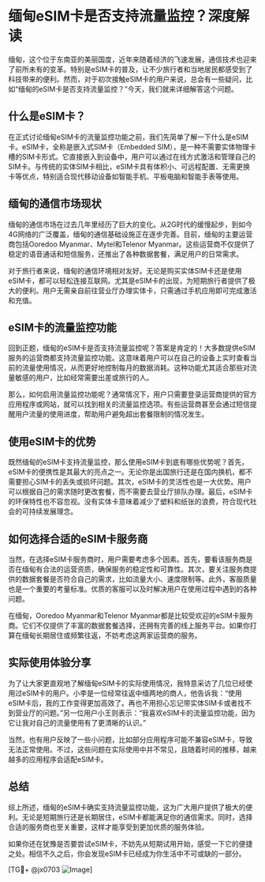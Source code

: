 # 缅甸eSIM卡是否支持流量监控？深度解读

缅甸，这个位于东南亚的美丽国度，近年来随着经济的飞速发展，通信技术也迎来了前所未有的变革。特别是eSIM卡的普及，让不少旅行者和当地居民都感受到了科技带来的便利。然而，对于初次接触eSIM卡的用户来说，总会有一些疑问，比如“缅甸的eSIM卡是否支持流量监控？”今天，我们就来详细解答这个问题。

## 什么是eSIM卡？

在正式讨论缅甸eSIM卡的流量监控功能之前，我们先简单了解一下什么是eSIM卡。eSIM卡，全称是嵌入式SIM卡（Embedded SIM），是一种不需要实体物理卡槽的SIM卡形式。它直接嵌入到设备中，用户可以通过在线方式激活和管理自己的SIM卡。与传统的实体SIM卡相比，eSIM卡具有体积小、可远程配置、无需更换卡等优点，特别适合现代移动设备如智能手机、平板电脑和智能手表等使用。

## 缅甸的通信市场现状

缅甸的通信市场在过去几年里经历了巨大的变化。从2G时代的缓慢起步，到如今4G网络的广泛覆盖，缅甸的通信基础设施正在逐步完善。目前，缅甸的主要运营商包括Ooredoo Myanmar、Mytel和Telenor Myanmar。这些运营商不仅提供了稳定的语音通话和短信服务，还推出了各种数据套餐，满足用户的日常需求。

对于旅行者来说，缅甸的通信环境相对友好。无论是购买实体SIM卡还是使用eSIM卡，都可以轻松连接互联网。尤其是eSIM卡的出现，为短期旅行者提供了极大的便利。用户无需亲自前往营业厅办理实体卡，只需通过手机应用即可完成激活和充值。

## eSIM卡的流量监控功能

回到正题，缅甸的eSIM卡是否支持流量监控呢？答案是肯定的！大多数提供eSIM服务的运营商都支持流量监控功能。这意味着用户可以在自己的设备上实时查看当前的流量使用情况，从而更好地控制每月的数据消耗。这种功能尤其适合那些对流量敏感的用户，比如经常需要出差或旅行的人。

那么，如何启用流量监控功能呢？通常情况下，用户只需要登录运营商提供的官方应用程序或网站，就可以找到相关的流量监控选项。有些运营商甚至会通过短信提醒用户流量的使用进度，帮助用户避免超出套餐限制的情况发生。

## 使用eSIM卡的优势

既然缅甸的eSIM卡支持流量监控，那么使用eSIM卡到底有哪些优势呢？首先，eSIM卡的便携性是其最大的亮点之一。无论你是出国旅行还是在国内换机，都不需要担心SIM卡的丢失或损坏问题。其次，eSIM卡的灵活性也是一大优势。用户可以根据自己的需求随时更改套餐，而不需要去营业厅排队办理。最后，eSIM卡的环保特性也不容忽视。没有实体卡意味着减少了塑料和纸张的浪费，符合现代社会的可持续发展理念。

## 如何选择合适的eSIM卡服务商

当然，在选择eSIM卡服务商时，用户需要考虑多个因素。首先，要看该服务商是否在缅甸有合法的运营资质，确保服务的稳定性和可靠性。其次，要关注服务商提供的数据套餐是否符合自己的需求，比如流量大小、速度限制等。此外，客服质量也是一个重要的考量标准。优质的客服可以及时解决用户在使用过程中遇到的各种问题。

在缅甸，Ooredoo Myanmar和Telenor Myanmar都是比较受欢迎的eSIM卡服务商。它们不仅提供了丰富的数据套餐选择，还拥有完善的线上服务平台。如果你打算在缅甸长期居住或频繁往返，不妨考虑这两家运营商的服务。

## 实际使用体验分享

为了让大家更直观地了解缅甸eSIM卡的实际使用情况，我特意采访了几位已经使用过eSIM卡的用户。小李是一位经常往返中缅两地的商人，他告诉我：“使用eSIM卡后，我的工作变得更加高效了。再也不用担心忘记带实体SIM卡或者找不到营业厅的问题。”另一位用户小王则表示：“我喜欢eSIM卡的流量监控功能，因为它让我对自己的流量使用有了更清晰的认识。”

当然，也有用户反映了一些小问题，比如部分应用程序可能不兼容eSIM卡，导致无法正常使用。不过，这些问题在实际使用中并不常见，且随着时间的推移，越来越多的应用程序会适配eSIM卡。

## 总结

综上所述，缅甸的eSIM卡确实支持流量监控功能，这为广大用户提供了极大的便利。无论是短期旅行还是长期居住，eSIM卡都能满足你的通信需求。同时，选择合适的服务商也至关重要，这样才能享受到更加优质的服务体验。

如果你还在犹豫是否要尝试eSIM卡，不妨先从短期试用开始，感受一下它的便捷之处。相信不久之后，你会发现eSIM卡已经成为你生活中不可或缺的一部分。

[TG💪+ @jx0703 ![Image](https://github.com/user-attachments/assets/dbca1d08-cadb-493c-b0ec-ad6f7a83f270)]